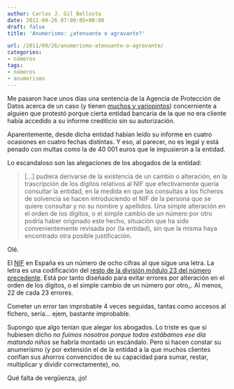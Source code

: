 ```yaml
---
author: Carlos J. Gil Bellosta
date: 2011-09-26 07:09:05+00:00
draft: false
title: 'Anumerismo: ¿atenuante o agravante?'

url: /2011/09/26/anumerismo-atenuante-o-agravante/
categories:
- números
tags:
- números
- anumerismo
---
```


Me pasaron hace unos días una sentencia de la Agencia de Protección de Datos acerca de un caso (y tienen [muchos y variopintos](http://www.agpd.es/portalwebAGPD/resoluciones/procedimientos_sancionadores/index-ides-idphp.php)) concerniente a alguien que protestó porque cierta entidad bancaria de la que no era cliente había accedido a su informe crediticio sin su autorización.

Aparentemente, desde dicha entidad habían leído su informe en cuatro ocasiones en cuatro fechas distintas. Y eso, al parecer, no es legal y está penado con multas como la de 40 001 euros que le impusieron a la entidad.

Lo escandaloso son las alegaciones de los abogados de la entidad:




>[...] pudiera derivarse de la existencia de un cambio o alteración, en la trascripción de los dígitos relativos al NIF que efectivamente quería consultar la entidad, en la medida en que las consultas a los ficheros de solvencia se hacen introduciendo el NIF de la persona que se quiere consultar y no su nombre y apellidos. Una simple alteración en el orden de los dígitos, o el simple cambio de un número por otro podría haber originado este hecho, situación que ha sido convenientemente revisada por (la entidad), sin que la misma haya encontrado otra posible justificación.



Olé.

El [NIF](http://es.wikipedia.org/wiki/N%C3%BAmero_de_identificaci%C3%B3n_fiscal) en España es un número de ocho cifras al que sigue una letra. La letra es una codificación del [resto de la división módulo 23 del número precedente](http://es.wikibooks.org/wiki/Algoritmo_para_obtener_la_letra_del_NIF). Está por tanto diseñado para evitar errores por alteración en el orden de los dígitos, o el simple cambio de un número por otro_. Al menos, 22 de cada 23 errores.

Cometer un error tan improbable 4 veces seguidas, tantas como accesos al fichero, sería... ejem, bastante improbable.

Supongo que algo tenían que alegar los abogados. Lo triste es que si hubiesen dicho _no fuimos nosotros porque todos estábamos ese día matando niños_ se habría montado un escándalo. Pero si hacen constar su anumerismo (y por extensión el de la entidad a la que muchos clientes confían sus ahorros convencidos de su capacidad para sumar, restar, multiplicar y dividir correctamente), no.

Qué falta de vergüenza, ¡jo!
